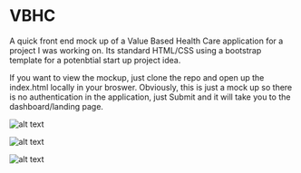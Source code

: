 # VBHC
A quick front end mock up of a Value Based Health Care application for a project I was working on. 
Its standard HTML/CSS using a bootstrap template for a potenbtial start up project idea. 

If you want to view the mockup, just clone the repo and open up the index.html locally in your broswer. 
Obviously, this is just a mock up so there is no authentication in the application, just Submit and it will
take you to the dashboard/landing page.

![alt text](https://user-images.githubusercontent.com/2752831/27515305-b9c1600e-5965-11e7-8cfc-bf0f7a17f44d.png)

![alt text](https://user-images.githubusercontent.com/2752831/27515303-b6f10f32-5965-11e7-8213-0ba7ef4e6530.png)

![alt text](https://user-images.githubusercontent.com/2752831/27515302-b2c434c0-5965-11e7-9f2f-3efebaad0751.png)
